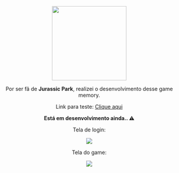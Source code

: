 <div align="center">
 <img width="200px" src="https://imagensemoldes.com.br/wp-content/uploads/2020/11/Figura-Logo-Jurassic-Park-1024x776.png">
  <p>Por ser fã de <b>Jurassic Park</b>, realizei o desenvolvimento desse game memory.</p>
  <p>Link para teste: <a href="https://memory-jurassic-park.netlify.app/">Clique aqui</a></p>
  <b><p>Está em desenvolvimento ainda.. ⚠️</p></b>
  <p>Tela de login:</p>
  <img src="https://user-images.githubusercontent.com/86324962/179316042-d778e085-e0a7-4117-802f-4f41802cbde7.png">
  <p>Tela do game:</p>
  <img src="https://user-images.githubusercontent.com/86324962/179316146-fe8ff527-2017-4b57-831e-7f36bed5d820.png">
</div>
